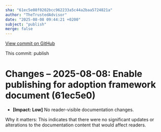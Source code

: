 ```yaml
---
sha: "61ec5e08f0202bcc962233a5c44a2baa5724821a"
author: "TheTrustedAdvisor"
date: "2025-08-08 09:44:21 +0200"
subject: "publish"
merge: false
---
```


[View commit on GitHub](https://github.com/TheTrustedAdvisor/FabricAdoptionFramework/commit/61ec5e08f0202bcc962233a5c44a2baa5724821a)

This commit: publish

# Changes – 2025-08-08: Enable publishing for adoption framework document (61ec5e0)

- **[Impact: Low]** No reader-visible documentation changes.

Why it matters: This indicates that there were no significant updates or alterations to the documentation content that would affect readers.
